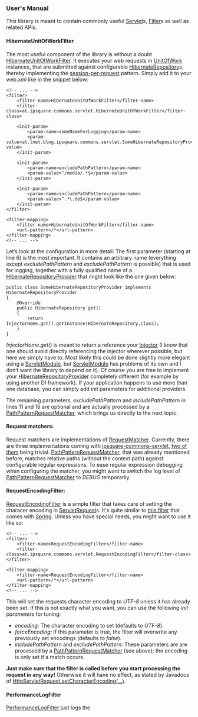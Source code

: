 ### User's Manual

This library is meant to contain commonly useful [Servlet][]s, [Filter][]s as well as related APIs.

#### HibernateUnitOfWorkFilter
The most useful component of the library is without a doubt [HibernateUnitOfWorkFilter][].
It executes your web requests in [UnitOfWork][] instances, that are submitted against configurable [HibernateRepository][]s,
thereby implementing the [session-per-request](http://docs.jboss.org/hibernate/orm/4.1/devguide/en-US/html/ch02.html#session-per-request) pattern.
Simply add it to your web.xml like in the snippet below:

    <!-- ... -->
    <filter>
        <filter-name>HibernateUnitOfWorkFilter</filter-name>
        <filter-class>at.ipsquare.commons.servlet.HibernateUnitOfWorkFilter</filter-class>
        
        <init-param>
            <param-name>someNameForLogging</param-name>
            <param-value>at.lnet.blog.ipsquare.commons.servlet.SomeHibernateRepositoryProvider</param-value>
        </init-param>
        
        <init-param>
            <param-name>excludePathPattern</param-name>
            <param-value>^/media/.*$</param-value>
        </init-param>
        
        <init-param>
            <param-name>includePathPattern</param-name>
            <param-value>^.*\.do$</param-value>
        </init-param>
    </filter>

    <filter-mapping>
        <filter-name>HibernateUnitOfWorkFilter</filter-name>
        <url-pattern>/*</url-pattern>
    </filter-mapping>
    <!-- ... -->

Let’s look at the configuration in more detail: 
The first parameter (starting at line 6) is the most important. It contains an arbitrary name (everything except *excludePathPattern* and *excludePathPattern* is possible)
that is used for logging, together with a fully qualified name of a [HibernateRepositoryProvider][] that might look like the one given below:

    public class SomeHibernateRepositoryProvider implements HibernateRepositoryProvider
    {
        @Override
        public HibernateRepository get()
        {
            return InjectorHome.get().getInstance(HibernateRepository.class);
        }
    }

*InjectorHome.get()* is meant to return a reference your [Injector][] (I know that one should avoid directly referencing the injector wherever possible, 
but here we simply have to. Most likely this could be done slightly more elegant using a [ServletModule][], but [ServletModule][] has problems of its own 
and I don’t want the library to depend on it). Of course you are free to implement your [HibernateRepositoryProvider][] completely different (for example by using another DI framework). 
If your application happens to use more than one database, you can simply add init parameters for additional providers.

The remaining parameters, *excludePathPattern* and *includePathPattern* 
in lines 11 and 16 are optional and are actually processed by a [PathPatternRequestMatcher][], which brings us directly to the next topic.

#### Request matchers:
Request matchers are implementations of [RequestMatcher][]. Currently, there are three implementations coming with [ipsquare-commons-servlet][], 
[two of them](http://ipsquarecommons.sourceforge.net/ipsquare-commons-servlet/apidocs/at/ipsquare/commons/servlet/TrivialRequestMatcher.html) being trivial. 
[PathPatternRequestMatcher][], that was already mentioned before, matches relative paths (without the context path) 
against configurable regular expressions. To ease regular expression debugging when configuring the matcher, 
you might want to switch the log level of [PathPatternRequestMatcher][] to *DEBUG* temporarily.

#### RequestEncodingFilter:
[RequestEncodingFilter][] is a simple filter that takes care of setting the characer encoding in [ServletRequest][]s. It's quite similar to 
[this filter](http://static.springsource.org/spring/docs/2.5.x/api/org/springframework/web/filter/CharacterEncodingFilter.html) that comes with [Spring][].
Unless you have special needs, you might want to use it like so:

    <!-- ... -->
    <filter>
        <filter-name>RequestEncodingFilter</filter-name>
        <filter-class>at.ipsquare.commons.servlet.RequestEncodingFilter</filter-class>
    </filter>

    <filter-mapping>
        <filter-name>RequestEncodingFilter</filter-name>
        <url-pattern>/*</url-pattern>
    </filter-mapping>
    <!-- ... -->

This will set the requests character encoding to *UTF-8* unless it has already been set. If this is not exactly what you want, you can use
the following *init parameters* for tuning:

+ *encoding*: The character encoding to set (defaults to *UTF-8*).
+ *forceEncoding*: If this parameter is true, the filter will overwrite any previously set encodings (defaults to *false*).
+ *includePathPattern* and *excludePathPattern*: These parameters are are processed by a [PathPatternRequestMatcher][] (see above); the encoding is only set if a match occurs.

**Just make sure that the filter is called before you start processing the request in any way!** Otherwise it will have no effect, as stated by
Javadocs of [HttpServletRequest.setCharacterEncoding(...)](http://docs.oracle.com/javaee/6/api/javax/servlet/ServletRequest.html#getCharacterEncoding%28%29).

#### PerformanceLogFilter
[PerformanceLogFilter][] just logs the 

[PerformanceLogger]: http://ipsquarecommons.sourceforge.net/ipsquare-commons-core/apidocs/at/ipsquare/commons/core/util/PerformanceLogger.html 
[SLF4J]: http://www.slf4j.org/
[LOGBack]: http://logback.qos.ch/
[Javadocs]: http://ipsquarecommons.sourceforge.net/ipsquare-commons-core/apidocs/at/ipsquare/commons/core/util/PerformanceLogger.html
[UnitOfWork]: http://ipsquarecommons.sourceforge.net/ipsquare-commons-core/apidocs/at/ipsquare/commons/core/interfaces/UnitOfWork.html
[UnitOfWorkExecutor]: http://ipsquarecommons.sourceforge.net/ipsquare-commons-core/apidocs/at/ipsquare/commons/core/interfaces/UnitOfWorkExecutor.html
[AbstractUnitOfWork]: http://ipsquarecommons.sourceforge.net/ipsquare-commons-core/apidocs/at/ipsquare/commons/core/interfaces/AbstractUnitOfWork.html
[StackTrace]: http://ipsquarecommons.sourceforge.net/ipsquare-commons-core/apidocs/at/ipsquare/commons/core/util/StackTrace.html
[HasId]: http://ipsquarecommons.sourceforge.net/ipsquare-commons-core/apidocs/at/ipsquare/commons/core/interfaces/HasId.html
[StringGenerator]: http://ipsquarecommons.sourceforge.net/ipsquare-commons-core/apidocs/at/ipsquare/commons/core/interfaces/StringGenerator.html
[LocalResources]: http://ipsquarecommons.sourceforge.net/ipsquare-commons-core/apidocs/at/ipsquare/commons/core/util/LocalResources.html
[DefaultHibernateRepository]: http://ipsquarecommons.sourceforge.net/ipsquare-commons-hibernate/apidocs/at/ipsquare/commons/hibernate/DefaultHibernateRepository.html
[ipsquare-commons-hibernate]: http://search.maven.org/#browse|1336285788
[google-guice]: http://code.google.com/p/google-guice/
[HibernateRepository]: http://ipsquarecommons.sourceforge.net/ipsquare-commons-hibernate/apidocs/at/ipsquare/commons/hibernate/HibernateRepository.html
[HibernateRepository.executeUnitOfWork(…)]: http://ipsquarecommons.sourceforge.net/ipsquare-commons-hibernate/apidocs/at/ipsquare/commons/hibernate/HibernateRepository.html#executeUnitOfWork%28at.ipsquare.interfaces.UnitOfWork%29
[HibernateRepository.currentSession()]: http://ipsquarecommons.sourceforge.net/ipsquare-commons-hibernate/apidocs/at/ipsquare/commons/hibernate/HibernateRepository.html#currentSession%28%29
[UnitOfWork.execute()]: http://ipsquarecommons.sourceforge.net/ipsquare-commons-core/apidocs/at/ipsquare/commons/core/interfaces/UnitOfWork.html#execute%28%29
[ExecutionError]: http://ipsquarecommons.sourceforge.net/ipsquare-commons-core/apidocs/at/ipsquare/commons/core/interfaces/ExecutionError.html
[IllegalStateException]: http://docs.oracle.com/javase/7/docs/api/java/lang/IllegalStateException.html
[AbstractHibernateConfiguration]: http://ipsquarecommons.sourceforge.net/ipsquare-commons-hibernate/apidocs/at/ipsquare/commons/hibernate/AbstractHibernateConfiguration.html
[DefaultHibernateRepository]: http://ipsquarecommons.sourceforge.net/ipsquare-commons-hibernate/apidocs/at/ipsquare/commons/hibernate/DefaultHibernateRepository.html
[ipsquare-commons-servlet]: http://ipsquarecommons.sourceforge.net/ipsquare-commons-servlet/index.html
[HibernateUnitOfWorkFilter]: http://ipsquarecommons.sourceforge.net/ipsquare-commons-servlet/apidocs/at/ipsquare/commons/servlet/HibernateUnitOfWorkFilter.html
[HibernateConfiguration]: http://ipsquarecommons.sourceforge.net/ipsquare-commons-hibernate/apidocs/at/ipsquare/commons/hibernate/HibernateConfiguration.html
[SessionFactory]: http://docs.jboss.org/hibernate/orm/4.1/javadocs/org/hibernate/SessionFactory.html
[DefaultHibernateRepository.DefaultHibernateRepository(…)]: http://ipsquarecommons.sourceforge.net/ipsquare-commons-hibernate/apidocs/at/ipsquare/commons/hibernate/DefaultHibernateRepository.html#DefaultHibernateRepository%28at.ipsquare.hibernate.HibernateConfiguration%29
[NoClassDefFoundError]: http://docs.oracle.com/javase/7/docs/api/java/lang/NoClassDefFoundError.html
[Servlet]: http://docs.oracle.com/javaee/6/api/javax/servlet/Servlet.html
[Filter]: http://docs.oracle.com/javaee/6/api/javax/servlet/Filter.html
[HibernateRepositoryProvider]: http://ipsquarecommons.sourceforge.net/ipsquare-commons-hibernate/apidocs/at/ipsquare/commons/hibernate/HibernateRepositoryProvider.html
[Injector]: http://google-guice.googlecode.com/git/javadoc/com/google/inject/Injector.html
[ServletModule]: http://code.google.com/p/google-guice/wiki/ServletModule
[PathPatternRequestMatcher]: http://ipsquarecommons.sourceforge.net/ipsquare-commons-servlet/apidocs/at/ipsquare/commons/servlet/PathPatternRequestMatcher.html
[RequestMatcher]: http://ipsquarecommons.sourceforge.net/ipsquare-commons-servlet/apidocs/at/ipsquare/commons/servlet/RequestMatcher.html
[RequestEncodingFilter]: http://TODO
[PerformanceLogFilter]: http://TODO
[ServletRequest]: http://docs.oracle.com/javaee/6/api/javax/servlet/ServletRequest.html
[Spring]: http://www.springsource.org/
